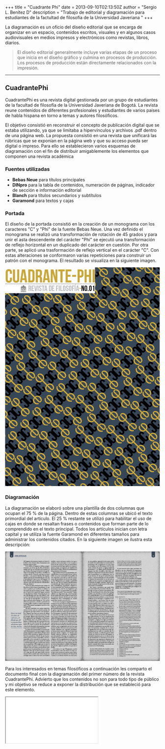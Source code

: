 +++
title = "Cuadrante Phi"
date = 2013-09-10T02:13:50Z
author = "Sergio L. Benítez D"
description = "Trabajo de editorial y diagramación para estudiantes de la factultad de filosofía de la Universidad Javeriana "
+++

La diagramación es un oficio del diseño editorial que se encarga de organizar en un espacio, contenidos escritos, visuales y en algunos casos audiovisuales en medios impresos y electrónicos como revistas, libros, diarios.

> El diseño editorial generalmente incluye varias etapas de un proceso que inicia en el diseño gráfico y culmina en procesos de producción. Los procesos de producción están directamente relacionados con la impresión.

* * *

## CuadrantePhi

CuadrantePhi es una revista digital gestionada por un grupo de estudiantes de la facultad de filosofía de la Universidad Javeriana de Bogotá. La revista reune contenidos de diferentes profesionales y estudiantes de varios países de habla hispana en torno a temas y autores filosóficos.

El objetivo consistió en reconstruir el concepto de publicación digital que se estaba utilizando, ya que se limitaba a hipervínculos y archivos .pdf dentro de una página web. La propuesta consistió en una revista que unificará las rúbricas que se exponían en la página web y que su acceso pueda ser digital o impreso. Para ello se establecieron varios esquemas de diagramación con el fin de distribuir amigablemente los elementos que componen una revista académica

### Fuentes utilizadas

+   __Bebas Neue__ para títulos principales
+   __DINpro__ para la tabla de contenidos, numeración de páginas, indicador de sección e información editorial
+   __Blanch__ para títulos secundarios y subtítulos
+   __Garamond__ para textos y cajas

### Portada

El diseño de la portada consistió en la creación de un monograma con los caracteres "C" y "Phi" de la fuente Bebas Neue. Una vez definido el monograma se realizó una transformación de rotación de 45 grados y para unir el asta descendente del carácter "Phi" se ejecutó una transformación de reflejo horizontal en un duplicado del carácter en cuestión. Por otra parte, se aplicó una trasformación de reflejo vertical en el carácter "C". Con estas alteraciones se conformaron varias repeticiones para construir un patrón con el monograma. El resultado se visualiza en la siguiente imagen.

![Phi Cover](../images/jpg/phi_cover_01.jpg)

### Diagramación

La diagramación se elaboró sobre una plantilla de dos columnas que ocupan el 75 % de la página. Dentro de estas columnas se ubicó el texto primordial del artículo. El 25 % restante se utilizó para habilitar el uso de cajas en donde se resaltan frases o contenidos que forman parte de lo comprendido en el texto principal. Todos los artículos inician con letra capital y se utiliza la fuente Garamond en diferentes tamaños para administrar los contenidos citados. En la siguiente imagen se ilustra esta descripción:

![Phi Layout](../images/jpg/phi_layout.jpg)

Para los interesados en temas filosóficos a continuación les comparto el documento final con la diagramación del primer número de la revista CuadrantePhi. Advierto que los contenidos no son para todo tipo de público y mi objetivo se reduce a exponer la distribución que se estableció para este elemento.

<iframe src="/assets/pdf/cuadrante_phi_no_01.pdf"></iframe>
